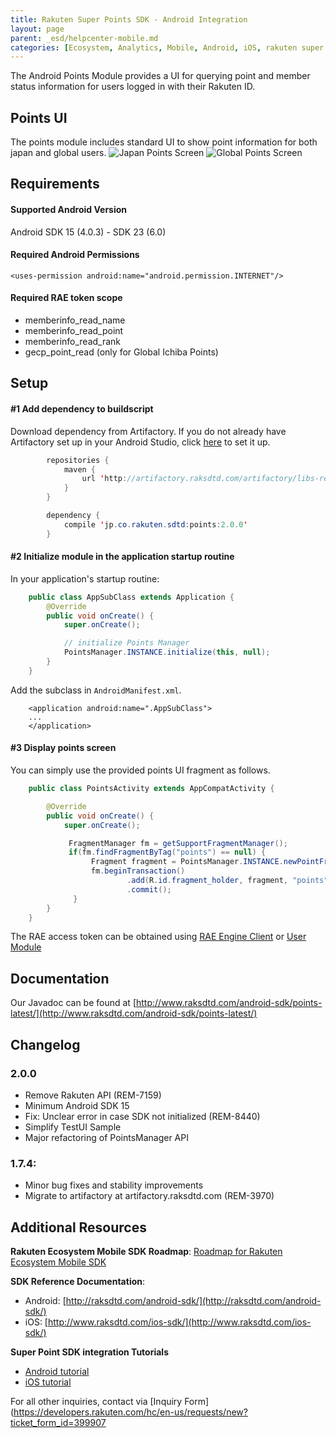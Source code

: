 ```yaml
---
title: Rakuten Super Points SDK - Android Integration
layout: page
parent: _esd/helpcenter-mobile.md
categories: [Ecosystem, Analytics, Mobile, Android, iOS, rakuten super points, super points, points]
---
```


The Android Points Module provides a UI for querying point and member status information for users logged in with their Rakuten ID.

## Points UI

The points module includes standard UI to show point information for both japan and global users. 
![Japan Points Screen](../images/img_super_points_jp_ui_screen.png) 
![Global Points Screen](../images/img_super_points_global_ui_screen.png)

## Requirements

#### Supported Android Version

Android SDK 15 (4.0.3) - SDK 23 (6.0)

#### Required Android Permissions

    <uses-permission android:name="android.permission.INTERNET"/>

#### Required RAE token scope

*   memberinfo_read_name
*   memberinfo_read_point
*   memberinfo_read_rank
*   gecp_point_read (only for Global Ichiba Points)

## Setup

#### #1 Add dependency to buildscript

Download dependency from Artifactory. If you do not already have Artifactory set up in your Android Studio, click [here](http://www.raksdtd.com/android/installing-sdk/) to set it up.

```java
        repositories {
            maven {
                url 'http://artifactory.raksdtd.com/artifactory/libs-release'
            }
        }

        dependency {
            compile 'jp.co.rakuten.sdtd:points:2.0.0'
        }
```
#### #2 Initialize module in the application startup routine

In your application's startup routine:

```java
    public class AppSubClass extends Application {
        @Override
        public void onCreate() {
            super.onCreate();

            // initialize Points Manager
            PointsManager.INSTANCE.initialize(this, null);
        }
    }
```

Add the subclass in `AndroidManifest.xml`.

```
    <application android:name=".AppSubClass">
    ...
    </application>
```

#### #3 Display points screen

You can simply use the provided points UI fragment as follows.

```java
    public class PointsActivity extends AppCompatActivity {

        @Override
        public void onCreate() {
            super.onCreate();

             FragmentManager fm = getSupportFragmentManager();
             if(fm.findFragmentByTag("points") == null) {
                  Fragment fragment = PointsManager.INSTANCE.newPointFragment(accessToken, PointsManager.MALL_JAPAN);
                  fm.beginTransaction()
                          .add(R.id.fragment_holder, fragment, "points")
                          .commit();
              }
        }
    }
```

The RAE access token can be obtained using [RAE Engine Client](http://www.raksdtd.com/android-sdk/api-rae-engine-latest/) or [User Module](http://www.raksdtd.com/android-sdk/user-latest/)

## Documentation

Our Javadoc can be found at [http://www.raksdtd.com/android-sdk/points-latest/](http://www.raksdtd.com/android-sdk/points-latest/)

## Changelog

### 2.0.0

*   Remove Rakuten API (REM-7159)
*   Minimum Android SDK 15
*   Fix: Unclear error in case SDK not initialized (REM-8440)
*   Simplify TestUI Sample
*   Major refactoring of PointsManager API

### 1.7.4:

*   Minor bug fixes and stability improvements
*   Migrate to artifactory at artifactory.raksdtd.com (REM-3970)

## Additional Resources

**Rakuten Ecosystem Mobile SDK Roadmap**: [Roadmap for Rakuten Ecosystem Mobile SDK ](https://confluence.rakuten-it.com/confluence/display/SSEDPT/REM+-+Roadmap+2017) 

**SDK Reference Documentation**: 
* Android: [http://raksdtd.com/android-sdk/](http://raksdtd.com/android-sdk/) 
* iOS: [http://www.raksdtd.com/ios-sdk/](http://www.raksdtd.com/ios-sdk/) 

**Super Point SDK integration Tutorials**
* [Android tutorial](../13_super_points_android_integration)
* [iOS tutorial](../14_super_points_ios_integration)


For all other inquiries, contact via
[Inquiry Form](https://developers.rakuten.com/hc/en-us/requests/new?ticket_form_id=399907